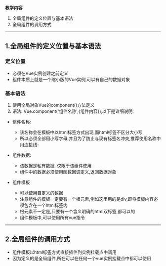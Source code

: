 **教学内容**
1. 全局组件的定义位置与基本语法
2. 全局组件的调用方式

----------------------------------------------------------

1.全局组件的定义位置与基本语法
------------------------

### 定义位置
- 必须在Vue实例创建之前定义
- 组件本质上就是一个缩小版的Vue实例,可以有自己的数据对象

### 基本语法
1. 使用全局对象Vue的component()方法定义
2. 语法: Vue.component('组件名称',{组件内容}),以下是详细说明:

- 组件名称:
    + 该名称会在模板中以html标签方式出现,而html标签不区分大小写
    + 所以必须全部用小写字母,并且为了防止与现有标签名冲突,推荐使用名称中用连接线-
    
- 组件数据:
    + 该数据是私有数据, 仅限于该组件使用
    + 组件中的数据必须使用函数回调定义,返回数据对象
    
- 组件模板
    + 可以使用自定义的数据
    + 注意组件的模板一定要有一个根元素,例如这里用的是div,即将模板内容必须包含在一个html标签内
    + 根元素不一定是<html><body>,只要有一个含义明确的html双标签,都可以的
    + 组件模板中,可以使用所有vue指令
    
----------------------------------------------------------

2.全局组件的调用方式
-----------------
- 组件模板以html标签方式直接插件到实例挂载点中调用
- 因为定义的是全局组件,所在可以在任何一个vue实例挂载点中都可以使用